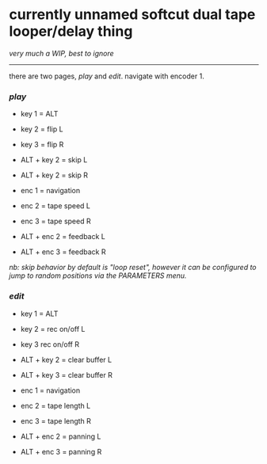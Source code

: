 
# currently unnamed softcut dual tape looper/delay thing

_very much a WIP, best to ignore_

---

there are two pages, _play_ and _edit_. navigate with encoder 1.

### _play_

* key 1 = ALT
* key 2 = flip L
* key 3 = flip R
* ALT + key 2 = skip L
* ALT + key 2 = skip R

* enc 1 = navigation
* enc 2 = tape speed L
* enc 3 = tape speed R
* ALT + enc 2 = feedback L
* ALT + enc 3 = feedback R

_nb: skip behavior by default is "loop reset", however it can be configured to jump to random positions via the PARAMETERS menu._

### _edit_

* key 1 = ALT
* key 2 = rec on/off L
* key 3 rec on/off R
* ALT + key 2 = clear buffer L
* ALT + key 3 = clear buffer R

* enc 1 = navigation
* enc 2 = tape length L
* enc 3 = tape length R
* ALT + enc 2 = panning L
* ALT + enc 3 = panning R
